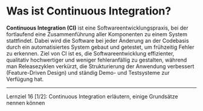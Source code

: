 # Was ist Continuous Integration?

**Continuous Integration (CI)** ist eine Softwareentwicklungspraxis, bei der fortlaufend eine Zusammenführung aller Komponenten zu einem System stattfindet. Dabei wird die Software bei jeder Änderung an der Codebasis durch ein automatisiertes System gebaut und getestet, um frühzeitig Fehler zu erkennen. Ziel von CI ist es, die Softwareentwicklung effizienter, qualitativ hochwertiger und weniger fehleranfällig zu gestalten, während man Releasezyklen verkürzt, die Strukturierung der Anwendung verbessert (Feature-Driven Design) und ständig Demo- und Testsysteme zur Verfügung hat.

---

Lernziel 16 \[1/2\]: Continuous Integration erläutern, einige Grundsätze nennen können
